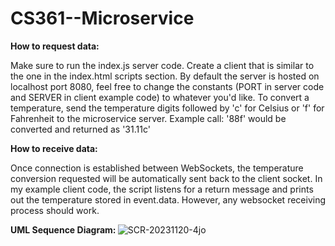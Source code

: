# CS361--Microservice
<b> How to request data: </b>

Make sure to run the index.js server code. Create a client that is similar to the one in the index.html scripts section. 
By default the server is hosted on localhost port 8080, feel free to change the constants (PORT in server code and SERVER in client example code) to whatever you'd like. To convert a temperature, send the temperature digits followed by 'c' for Celsius or 'f' for Fahrenheit to the microservice server. Example call: '88f' would be converted and returned as '31.11c'

<b> How to receive data: </b>

Once connection is established between WebSockets, the temperature conversion requested will be automatically sent back to the client socket. In my example client code, the script listens for a return message and prints out the temperature stored in event.data. However, any websocket receiving process should work. 

<b> UML Sequence Diagram: </b>
![SCR-20231120-4jo](https://github.com/czhanger/CS361--Microservice/assets/107155998/d5a18a9d-af91-40d9-b96e-d40a46f7577e)
